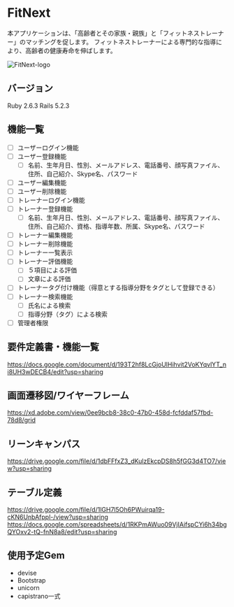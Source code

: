 # FitNext
本アプリケーションは、「高齢者とその家族・親族」と「フィットネストレーナー」のマッチングを促します。
フィットネストレーナーによる専門的な指導により、高齢者の健康寿命を伸ばします。

![FitNext-logo](https://user-images.githubusercontent.com/50167879/62832630-47498080-bc6c-11e9-86ef-283389bb59cd.png)

## バージョン
Ruby 2.6.3
Rails 5.2.3

## 機能一覧
- [ ] ユーザーログイン機能
- [ ] ユーザー登録機能
  - [ ] 名前、生年月日、性別、メールアドレス、電話番号、顔写真ファイル、住所、自己紹介、Skype名、パスワード
- [ ] ユーザー編集機能
- [ ] ユーザー削除機能
- [ ] トレーナーログイン機能
- [ ] トレーナー登録機能
  - [ ] 名前、生年月日、性別、メールアドレス、電話番号、顔写真ファイル、住所、自己紹介、資格、指導年数、所属、Skype名、パスワード
- [ ] トレーナー編集機能
- [ ] トレーナー削除機能
- [ ] トレーナー一覧表示
- [ ] トレーナー評価機能
  - [ ] ５項目による評価
  - [ ] 文章による評価
- [ ] トレーナータグ付け機能（得意とする指導分野をタグとして登録できる）
- [ ] トレーナー検索機能
  - [ ] 氏名による検索
  - [ ] 指導分野（タグ）による検索
- [ ] 管理者権限

## 要件定義書・機能一覧
https://docs.google.com/document/d/193T2hf8LcGjoUlHihvit2VoKYqvlYT_ni8UH3wDECB4/edit?usp=sharing

## 画面遷移図/ワイヤーフレーム
https://xd.adobe.com/view/0ee9bcb8-38c0-47b0-458d-fcfddaf57fbd-78d8/grid

## リーンキャンパス
https://drive.google.com/file/d/1dbFFfxZ3_dKulzEkcpDS8h5fGG3d4TO7/view?usp=sharing

## テーブル定義
https://drive.google.com/file/d/1lGH7l5Oh6PWuirqa19-cKN6UnbAfppl-/view?usp=sharing
https://docs.google.com/spreadsheets/d/1RKPmAWuo09VjIAifspCYi6h34bgQYOxv2-tQ-fnN8a8/edit?usp=sharing


## 使用予定Gem
* devise
* Bootstrap
* unicorn
* capistrano一式
